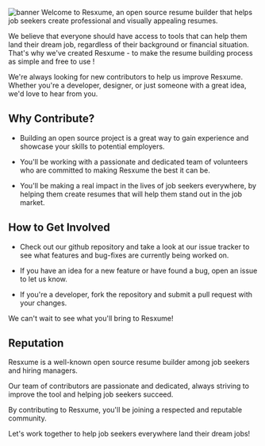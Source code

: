 
![banner](https://raw.githubusercontent.com/resxume/resxume/main/readmebanner.jpg)
Welcome to Resxume, an open source resume builder that helps job seekers create professional and visually appealing resumes.

We believe that everyone should have access to tools that can help them land their dream job, regardless of their background or financial situation. That's why we've created Resxume - to make the resume building process as simple and free to use !

We're always looking for new contributors to help us improve Resxume. Whether you're a developer, designer, or just someone with a great idea, we'd love to hear from you.

## Why Contribute?

* Building an open source project is a great way to gain experience and showcase your skills to potential employers.

* You'll be working with a passionate and dedicated team of volunteers who are committed to making Resxume the best it can be.

* You'll be making a real impact in the lives of job seekers everywhere, by helping them create resumes that will help them stand out in the job market.

## How to Get Involved

* Check out our github repository and take a look at our issue tracker to see what features and bug-fixes are currently being worked on.

* If you have an idea for a new feature or have found a bug, open an issue to let us know.

* If you're a developer, fork the repository and submit a pull request with your changes.

We can't wait to see what you'll bring to Resxume!

## Reputation

Resxume is a well-known open source resume builder among job seekers and hiring managers.

Our team of contributors are passionate and dedicated, always striving to improve the tool and helping job seekers succeed.

By contributing to Resxume, you'll be joining a respected and reputable community.

Let's work together to help job seekers everywhere land their dream jobs!

